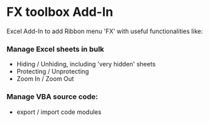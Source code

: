 # FX toolbox Add-In

Excel Add-In to add Ribbon menu 'FX' with useful functionalities like:

### Manage Excel sheets in bulk
- Hiding / Unhiding, including 'very hidden' sheets
- Protecting / Unprotecting
- Zoom In / Zoom Out

### Manage VBA source code: 
- export / import code modules
